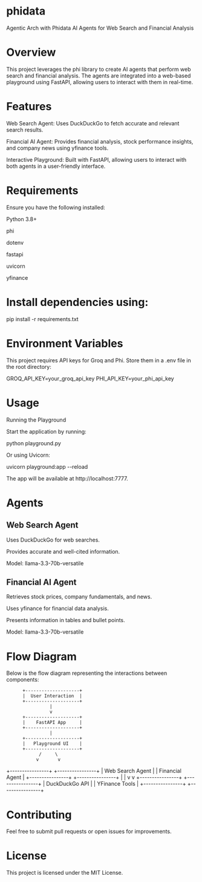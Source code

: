 # phidata
Agentic Arch with Phidata
AI Agents for Web Search and Financial Analysis

# Overview

This project leverages the phi library to create AI agents that perform web search and financial analysis. The agents are integrated into a web-based playground using FastAPI, allowing users to interact with them in real-time.

# Features

  Web Search Agent: Uses DuckDuckGo to fetch accurate and relevant search results.

  Financial AI Agent: Provides financial analysis, stock performance insights, and company news using yfinance tools.

  Interactive Playground: Built with FastAPI, allowing users to interact with both agents in a user-friendly interface.

# Requirements

Ensure you have the following installed:

Python 3.8+

phi

dotenv

fastapi

uvicorn

yfinance

# Install dependencies using:

pip install -r requirements.txt

# Environment Variables

This project requires API keys for Groq and Phi. Store them in a .env file in the root directory:

GROQ_API_KEY=your_groq_api_key
PHI_API_KEY=your_phi_api_key

# Usage

Running the Playground

Start the application by running:

python playground.py

Or using Uvicorn:

uvicorn playground:app --reload

The app will be available at http://localhost:7777.

# Agents

## Web Search Agent

Uses DuckDuckGo for web searches.

Provides accurate and well-cited information.

Model: llama-3.3-70b-versatile

## Financial AI Agent

Retrieves stock prices, company fundamentals, and news.

Uses yfinance for financial data analysis.

Presents information in tables and bullet points.

Model: llama-3.3-70b-versatile

# Flow Diagram

Below is the flow diagram representing the interactions between components:

          +--------------------+
          |  User Interaction  |
          +--------------------+
                    |
                    v
          +--------------------+
          |    FastAPI App     |
          +--------------------+
                    |
          +--------------------+
          |   Playground UI    |
          +--------------------+
                /     \
               v       v
+----------------+  +----------------+
| Web Search Agent |  | Financial Agent |
+----------------+  +----------------+
        |                      |
        v                      v
+----------------+    +----------------+
| DuckDuckGo API |    | YFinance Tools |
+----------------+    +----------------+

# Contributing

Feel free to submit pull requests or open issues for improvements.

# License

This project is licensed under the MIT License.
